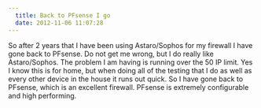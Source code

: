 ```yaml
---
  title: Back to PFsense I go
  date: 2012-11-06 11:07:28
---
```


So after 2 years that I have been using Astaro/Sophos for my firewall I
have gone back to PFsense. Do not get me wrong, but I do really like
Astaro/Sophos. The problem I am having is running over the 50 IP limit.
Yes I know this is for home, but when doing all of the testing that I do
as well as every other device in the house it runs out quick. So I have
gone back to PFsense, which is an excellent firewall. PFsense is
extremely configurable and high performing.
